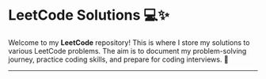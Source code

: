 # LeetCode Solutions 💻✨

Welcome to my **LeetCode** repository! This is where I store my solutions to various LeetCode problems. The aim is to document my problem-solving journey, practice coding skills, and prepare for coding interviews. 🚀

---
